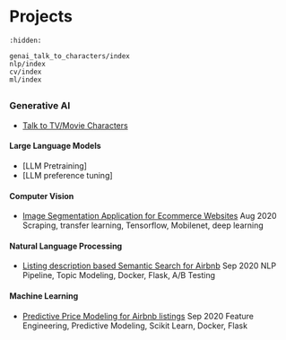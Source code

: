 # Projects

```{toctree}
:hidden:

genai_talk_to_characters/index
nlp/index
cv/index
ml/index
```

##

### Generative AI
- [Talk to TV/Movie Characters](genai_talk_to_characters/index.md)

#### Large Language Models
- [LLM Pretraining]
- [LLM preference tuning]


#### Computer Vision
- [Image Segmentation Application for Ecommerce Websites](https://www.deepakkarkala.com/docs/articles/machine_learning/ecommerce_image_segmentation/about/index.html) <span class="badge primary">Aug 2020</span> <span class="badge secondary">Scraping, transfer learning, Tensorflow, Mobilenet, deep learning</span>


#### Natural Language Processing
- [Listing description based Semantic Search for Airbnb](https://www.deepakkarkala.com/docs/articles/machine_learning/airbnb_alternate_search/about/index.html) <span class="badge primary">Sep 2020</span> <span class="badge secondary">NLP Pipeline, Topic Modeling, Docker, Flask, A/B Testing</span>
<!--
- [Explained: Word2Vec](word2vec.md)
- [Explained: RNN](rnn.md)
-->


#### Machine Learning
- [Predictive Price Modeling for Airbnb listings](https://www.deepakkarkala.com/docs/articles/machine_learning/airbnb_price_modeling/about/index.html) <span class="badge primary">Sep 2020</span> <span class="badge secondary">Feature Engineering, Predictive Modeling, Scikit Learn, Docker, Flask</span>

<link href="../_static/css/style.css" rel="stylesheet">